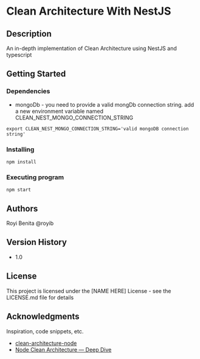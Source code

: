 # Clean Architecture With NestJS
## Description
An in-depth implementation of Clean Architecture using NestJS and typescript 
## Getting Started
### Dependencies
* mongoDb - you need to provide a valid mongDb connection string.
  add a new environment variable named CLEAN_NEST_MONGO_CONNECTION_STRING
```
export CLEAN_NEST_MONGO_CONNECTION_STRING='valid mongoDB connection string' 
```
### Installing
```
npm install
```
### Executing program

```
npm start
```
## Authors
Royi Benita @royib
## Version History
* 1.0
## License
This project is licensed under the [NAME HERE] License - see the LICENSE.md file for details
## Acknowledgments
Inspiration, code snippets, etc.
* [clean-architecture-node](https://github.com/royib/clean-architecture-node)
* [Node Clean Architecture — Deep Dive](https://betterprogramming.pub/node-clean-architecture-deep-dive-ab68e523554b)
